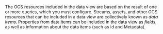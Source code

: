 The OCS resources included in the data view are based on the result of one or more queries, which you must configure. Streams, assets, and other OCS resources that can be included in a data view are collectively known as _data items_. Properties from data items can be included in the data view as _fields_, as well as information about the data items (such as Id and Metadata).